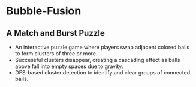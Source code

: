 # Bubble-Fusion
## A Match and Burst Puzzle
- An interactive puzzle game where players swap adjacent colored balls to form clusters of three or more.
- Successful clusters disappear, creating a cascading effect as balls above fall into empty spaces due to gravity.
- DFS-based cluster detection to identify and clear groups of connected balls.
